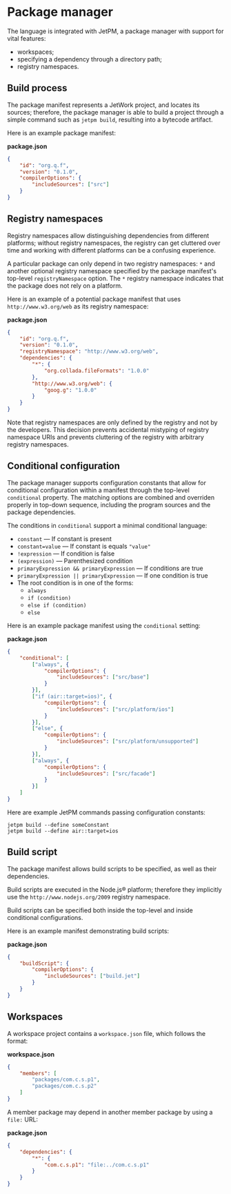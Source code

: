 # Package manager

The language is integrated with JetPM, a package manager with support for vital features:

* workspaces;
* specifying a dependency through a directory path;
* registry namespaces.

## Build process

The package manifest represents a JetWork project, and locates its sources; therefore, the package manager is able to build a project through a simple command such as `jetpm build`, resulting into a bytecode artifact.

Here is an example package manifest:

**package.json**

```json
{
    "id": "org.q.f",
    "version": "0.1.0",
    "compilerOptions": {
        "includeSources": ["src"]
    }
}
```

## Registry namespaces

Registry namespaces allow distinguishing dependencies from different platforms; without registry namespaces, the registry can get cluttered over time and working with different platforms can be a confusing experience.

A particular package can only depend in two registry namespaces: `*` and another optional registry namespace specified by the package manifest's top-level `registryNamespace` option. The `*` registry namespace indicates that the package does not rely on a platform.

Here is an example of a potential package manifest that uses `http://www.w3.org/web` as its registry namespace:

**package.json**

```json
{
    "id": "org.q.f",
    "version": "0.1.0",
    "registryNamespace": "http://www.w3.org/web",
    "dependencies": {
        "*": {
            "org.collada.fileFormats": "1.0.0"
        },
        "http://www.w3.org/web": {
            "goog.g": "1.0.0"
        }
    }
}
```

Note that registry namespaces are only defined by the registry and not by the developers. This decision prevents accidental mistyping of registry namespace URIs and prevents cluttering of the registry with arbitrary registry namespaces.

## Conditional configuration

The package manager supports configuration constants that allow for conditional configuration within a manifest through the top-level `conditional` property. The matching options are combined and overriden properly in top-down sequence, including the program sources and the package dependencies.

The conditions in `conditional` support a minimal conditional language:

* `constant` — If constant is present
* `constant=value` — If constant is equals `"value"`
* `!expression` — If condition is false
* `(expression)` — Parenthesized condition
* `primaryExpression && primaryExpression` — If conditions are true
* `primaryExpression || primaryExpression` — If one condition is true
* The root condition is in one of the forms:
  * `always`
  * `if (condition)`
  * `else if (condition)`
  * `else`

Here is an example package manifest using the `conditional` setting:

**package.json**

```json
{
    "conditional": [
        ["always", {
            "compilerOptions": {
                "includeSources": ["src/base"]
            }
        }],
        ["if (air::target=ios)", {
            "compilerOptions": {
                "includeSources": ["src/platform/ios"]
            }
        }],
        ["else", {
            "compilerOptions": {
                "includeSources": ["src/platform/unsupported"]
            }
        }],
        ["always", {
            "compilerOptions": {
                "includeSources": ["src/facade"]
            }
        }]
    ]
}
```

Here are example JetPM commands passing configuration constants:

```plain
jetpm build --define someConstant
jetpm build --define air::target=ios
```

## Build script

The package manifest allows build scripts to be specified, as well as their dependencies.

Build scripts are executed in the Node.js® platform; therefore they implicitly use the `http://www.nodejs.org/2009` registry namespace.

Build scripts can be specified both inside the top-level and inside conditional configurations.

Here is an example manifest demonstrating build scripts:

**package.json**

```json
{
    "buildScript": {
        "compilerOptions": {
            "includeSources": ["build.jet"]
        }
    }
}
```

## Workspaces

A workspace project contains a `workspace.json` file, which follows the format:

**workspace.json**

```json
{
    "members": [
        "packages/com.c.s.p1",
        "packages/com.c.s.p2"
    ]
}
```

A member package may depend in another member package by using a `file:` URL:

**package.json**

```json
{
    "dependencies": {
        "*": {
            "com.c.s.p1": "file:../com.c.s.p1"
        }
    }
}
```